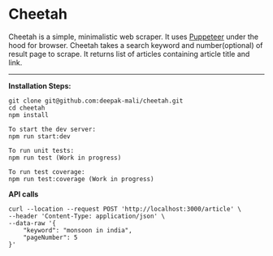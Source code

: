 # Cheetah
Cheetah is a simple, minimalistic web scraper. It uses [Puppeteer](https://github.com/puppeteer/puppeteer) under the hood for browser. Cheetah takes a search keyword and number(optional) of result page to scrape. It returns list of articles containing article title and link.

---
**Installation Steps:**
```
git clone git@github.com:deepak-mali/cheetah.git
cd cheetah
npm install

To start the dev server:
npm run start:dev

To run unit tests:
npm run test (Work in progress)

To run test coverage:
npm run test:coverage (Work in progress)

```
**API calls**
```
curl --location --request POST 'http://localhost:3000/article' \
--header 'Content-Type: application/json' \
--data-raw '{
    "keyword": "monsoon in india",
    "pageNumber": 5
}'
```